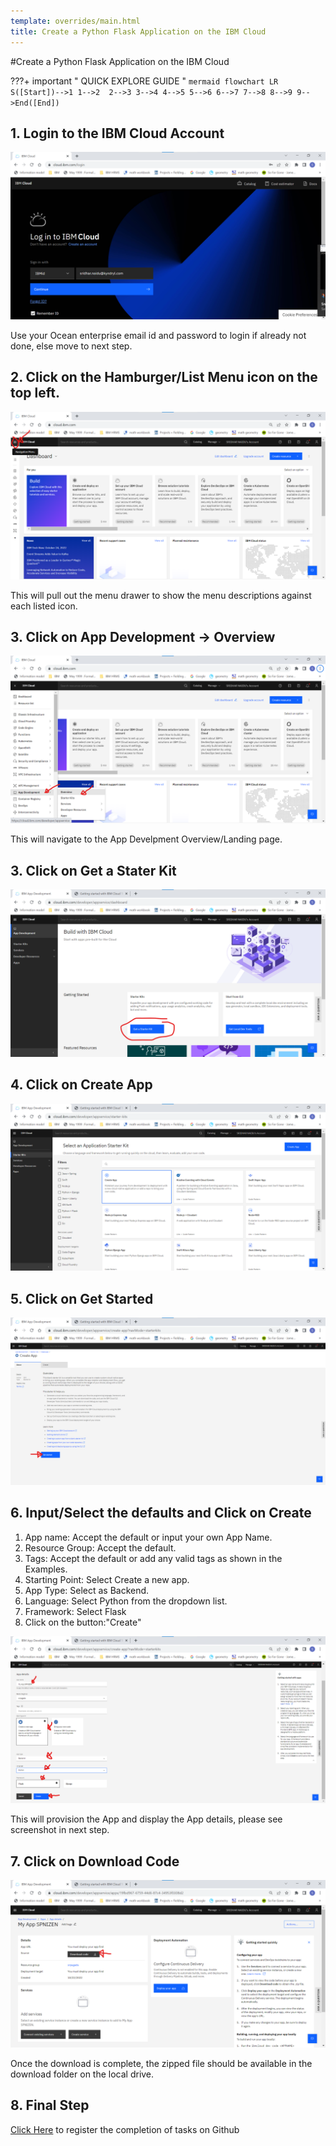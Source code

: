 ```yaml
---
template: overrides/main.html
title: Create a Python Flask Application on the IBM Cloud
---
```


#Create a Python Flask Application on the IBM Cloud

???+ important " QUICK EXPLORE GUIDE "
    ``` mermaid
        flowchart LR
            S([Start])-->1
            1-->2 
            2-->3
            3-->4
            4-->5
            5-->6
            6-->7
            7-->8
            8-->9
            9-->End([End])
    ```



## 1. Login to the IBM Cloud Account

  ![IBM Cloud Register](assets/images/IBMCloudLogin.png)

Use your Ocean enterprise email id and password to login if already not done, else move to next step.

## 2. Click on the Hamburger/List Menu icon on the top left.

  ![IBM Cloud Register](assets/images/IBMCloudDashboard3.png)

This will pull out the menu drawer to show the menu descriptions against each listed icon.

## 3. Click on App Development -> Overview

  ![IBM Cloud Register](assets/images/IBMCloud-AppDev-Overview.png)  

This will navigate to the App Develpment Overview/Landing page.

## 3. Click on Get a Stater Kit

  ![IBM Cloud Register](assets/images/IBMCloudAppDevOverview.png)

## 4. Click on Create App 

  ![IBM Cloud Register](assets/images/IBMCloud-AppDev-StaterKits-CreateApp.png)


## 5. Click on Get Started

  ![IBM Cloud Register](assets/images/IBMCloud-AppDev-StaterKits-CreateApp-GetStarted.png)

## 6. Input/Select the defaults and Click on Create  

  1. App name: Accept the default or input your own App Name. 
  2. Resource Group: Accept the default.
  3. Tags: Accept the default or add any valid tags as shown in the Examples.
  4. Starting Point: Select Create a new app.
  5. App Type: Select as Backend.
  6. Language: Select Python from the dropdown list.
  7. Framework: Select Flask
  8. Click on the button:"Create"  

  ![IBM Cloud Register](assets/images/IBMCloud-AppDev-StaterKits-CreateApp-GetStarted-Create.png)

  This will provision the App and display the App details, please see screenshot in next step.

## 7. Click on Download Code  

  ![IBM Cloud Register](assets/images/IBMCloud-AppDev-StaterKits-CreateApp-GetStarted-Create-Success-Download.png)

Once the download is complete, the zipped file should be available in the download folder on the local drive.


## 8. Final Step

<form name="myform" action = "https://restsvr.eu-gb.cf.appdomain.cloud/create" method = "post">
  <input type="hidden" id="issuetitle" name="ititle" value="Record Completion of Register & Access IBM Cloud">
  <input type="hidden" id="issuebody" name="ibody" value="The Register & Access IBM Cloud Completed ">
  <a href="javascript: submitform()">Click Here</a> to register the completion of tasks on Github
</form>
<script type="text/javascript">
function submitform(){document.myform.submit();}
</script>
